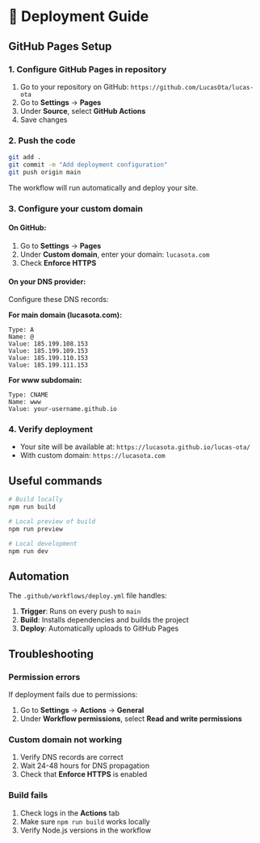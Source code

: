 # 🚀 Deployment Guide

## GitHub Pages Setup

### 1. Configure GitHub Pages in repository

1. Go to your repository on GitHub: `https://github.com/LucasOta/lucas-ota`
2. Go to **Settings** → **Pages**
3. Under **Source**, select **GitHub Actions**
4. Save changes

### 2. Push the code

```bash
git add .
git commit -m "Add deployment configuration"
git push origin main
```

The workflow will run automatically and deploy your site.

### 3. Configure your custom domain

#### On GitHub:
1. Go to **Settings** → **Pages**
2. Under **Custom domain**, enter your domain: `lucasota.com`
3. Check **Enforce HTTPS**

#### On your DNS provider:
Configure these DNS records:

**For main domain (lucasota.com):**
```
Type: A
Name: @
Value: 185.199.108.153
Value: 185.199.109.153
Value: 185.199.110.153
Value: 185.199.111.153
```

**For www subdomain:**
```
Type: CNAME
Name: www
Value: your-username.github.io
```

### 4. Verify deployment

- Your site will be available at: `https://lucasota.github.io/lucas-ota/`
- With custom domain: `https://lucasota.com`

## Useful commands

```bash
# Build locally
npm run build

# Local preview of build
npm run preview

# Local development
npm run dev
```

## Automation

The `.github/workflows/deploy.yml` file handles:

1. **Trigger**: Runs on every push to `main`
2. **Build**: Installs dependencies and builds the project
3. **Deploy**: Automatically uploads to GitHub Pages

## Troubleshooting

### Permission errors
If deployment fails due to permissions:
1. Go to **Settings** → **Actions** → **General**
2. Under **Workflow permissions**, select **Read and write permissions**

### Custom domain not working
1. Verify DNS records are correct
2. Wait 24-48 hours for DNS propagation
3. Check that **Enforce HTTPS** is enabled

### Build fails
1. Check logs in the **Actions** tab
2. Make sure `npm run build` works locally
3. Verify Node.js versions in the workflow
